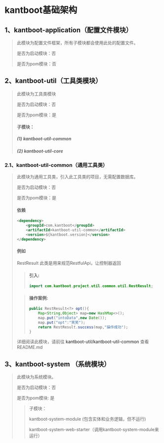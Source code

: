 # kantboot基础架构

## 1、kantboot-application（配置文件模块）

> 此模块为配置文件框架，所有子模块都会使用此处的配置文件。 
>
> 是否为启动模块：否 
>
> 是否为pom模块：否
 
## 2、kantboot-util（工具类模块）
> 此模块为工具类模块
> 
> 是否为启动模块：否
> 
> 是否为pom模块：是
> 
> #### 子模块：
> 
> ##### (1) kantboot-util-common
> 
> ##### (2) kantboot-util-core
> 

### 2.1、kantboot-util-common（通用工具类）
> 此模块为通用工具类，引入此工具类的项目，无需配置数据库。
> 
> 是否为启动模块：否
>
> 是否为pom模块：是
> #### 依赖
>  ```xml
>  <dependency>
>      <groupId>com.kantboot</groupId>
>      <artifactId>kantboot-util-common</artifactId>
>      <version>${kantboot.version}</version>
>  </dependency>
>  ```
> 
> #### 例如
> 
> RestResult 此类是用来规范RestfulApi，让控制器返回
> > #### 引入:
> > ```java
> > import com.kantboot.project.util.common.util.RestResult;
> > ```   
> 
> > #### 操作案例:
> >
> > ``` java
> > public RestResult<?> opt(){
> >     Map<String,Object> map=new HashMap<>();
> >     map.put("intoData",new Date());
> >     map.put("opt":"笑笑");
> >     return RestResult.success(map,"操作成功");
> > }
> 详细阅读此模块，请前往
> <a src="kantboot-util/kantboot-util-common">
>   kantboot-util/kantboot-util-common
> </a>
>查看README.md


## 3、kantboot-system （系统模块）

> 此模块为系统模块。
>
> 是否为启动模块：否
>
> 是否为pom模块: 是
>
> > 子模块：
> >
> > kantboot-system-module (包含实体和业务逻辑，但不运行)
> >
> > kantboot-system-web-starter（调用kantboot-system-module来运行）
